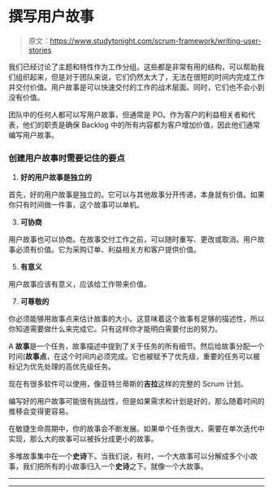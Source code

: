 # 撰写用户故事

> 原文：<https://www.studytonight.com/scrum-framework/writing-user-stories>

我们已经讨论了主题和特性作为工作分组。这些都是非常有用的结构，可以帮助我们组织起来，但是对于团队来说，它们仍然太大了，无法在很短的时间内完成工作并交付价值。用户故事是可以快速交付的工作的战术层面。同时，它们也不会小到没有价值。

团队中的任何人都可以写用户故事，但通常是 PO。作为客户的利益相关者和代表，他们的职责是确保 Backlog 中的所有内容都为客户增加价值，因此他们通常编写用户故事。

### 创建用户故事时需要记住的要点

1.  **好的用户故事是独立的**

首先，好的用户故事是独立的。它可以与其他故事分开传递，本身就有价值。如果你只有时间做一件事，这个故事可以单机。

3.  **可协商**

用户故事也可以协商。在故事交付工作之前，可以随时重写、更改或取消。用户故事必须有价值。它为采购订单、利益相关方和客户提供价值。

5.  **有意义**

用户故事应该有意义，应该给工作带来价值。

7.  **可尊敬的**

你必须能够用故事点来估计故事的大小。这意味着这个故事有足够的描述性，所以你知道需要做什么来完成它。只有这样你才能明白需要付出的努力。

A **故事**是一个任务，故事描述中提到了关于任务的所有细节。然后给故事分配一个时间(**故事点**，在这个时间内必须完成。它也被赋予了优先级，重要的任务可以被标记为优先处理的高优先级任务。

现在有很多软件可以使用，像亚特兰蒂斯的**吉拉**这样的完整的 Scrum 计划。

编写好的用户故事可能很有挑战性，但是如果需求和计划是好的，那么随着时间的推移会变得更容易。

在敏捷生命周期中，你的故事会不断发展。如果单个任务很大，需要在单次迭代中实现，那么大的故事可以被拆分成更小的故事。

多堆故事集中在一个**史诗**下。当我们说，有时，一个大故事可以分解成多个小故事，我们把所有的小故事归入一个**史诗**之下。就像一个大故事。

* * *

* * *